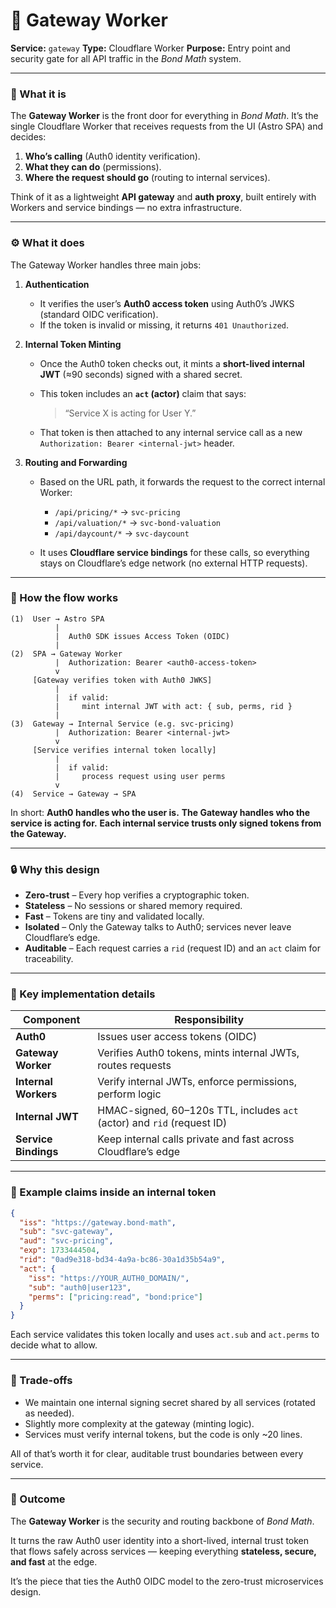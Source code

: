 # 🧭 Gateway Worker

**Service:** `gateway` **Type:** Cloudflare Worker **Purpose:** Entry point and
security gate for all API traffic in the _Bond Math_ system.

---

### 🧩 What it is

The **Gateway Worker** is the front door for everything in _Bond Math_. It’s the
single Cloudflare Worker that receives requests from the UI (Astro SPA) and
decides:

1. **Who’s calling** (Auth0 identity verification).
2. **What they can do** (permissions).
3. **Where the request should go** (routing to internal services).

Think of it as a lightweight **API gateway** and **auth proxy**, built entirely
with Workers and service bindings — no extra infrastructure.

---

### ⚙️ What it does

The Gateway Worker handles three main jobs:

1. **Authentication**
   - It verifies the user’s **Auth0 access token** using Auth0’s JWKS (standard
     OIDC verification).
   - If the token is invalid or missing, it returns `401 Unauthorized`.

2. **Internal Token Minting**
   - Once the Auth0 token checks out, it mints a **short-lived internal JWT**
     (≈90 seconds) signed with a shared secret.
   - This token includes an **`act` (actor)** claim that says:

     > “Service X is acting for User Y.”

   - That token is then attached to any internal service call as a new
     `Authorization: Bearer <internal-jwt>` header.

3. **Routing and Forwarding**
   - Based on the URL path, it forwards the request to the correct internal
     Worker:
     - `/api/pricing/*` → `svc-pricing`
     - `/api/valuation/*` → `svc-bond-valuation`
     - `/api/daycount/*` → `svc-daycount`

   - It uses **Cloudflare service bindings** for these calls, so everything
     stays on Cloudflare’s edge network (no external HTTP requests).

---

### 🔄 How the flow works

```text
(1)  User → Astro SPA
          |
          |  Auth0 SDK issues Access Token (OIDC)
          |
(2)  SPA → Gateway Worker
          |  Authorization: Bearer <auth0-access-token>
          v
     [Gateway verifies token with Auth0 JWKS]
          |
          |  if valid:
          |     mint internal JWT with act: { sub, perms, rid }
          |
(3)  Gateway → Internal Service (e.g. svc-pricing)
          |  Authorization: Bearer <internal-jwt>
          v
     [Service verifies internal token locally]
          |
          |  if valid:
          |     process request using user perms
          v
(4)  Service → Gateway → SPA
```

In short: **Auth0 handles who the user is.** **The Gateway handles who the
service is acting for.** **Each internal service trusts only signed tokens from
the Gateway.**

---

### 🔒 Why this design

- **Zero-trust** – Every hop verifies a cryptographic token.
- **Stateless** – No sessions or shared memory required.
- **Fast** – Tokens are tiny and validated locally.
- **Isolated** – Only the Gateway talks to Auth0; services never leave
  Cloudflare’s edge.
- **Auditable** – Each request carries a `rid` (request ID) and an `act` claim
  for traceability.

---

### 🧱 Key implementation details

| Component            | Responsibility                                                          |
| -------------------- | ----------------------------------------------------------------------- |
| **Auth0**            | Issues user access tokens (OIDC)                                        |
| **Gateway Worker**   | Verifies Auth0 tokens, mints internal JWTs, routes requests             |
| **Internal Workers** | Verify internal JWTs, enforce permissions, perform logic                |
| **Internal JWT**     | HMAC-signed, 60–120s TTL, includes `act` (actor) and `rid` (request ID) |
| **Service Bindings** | Keep internal calls private and fast across Cloudflare’s edge           |

---

### 🧩 Example claims inside an internal token

```json
{
  "iss": "https://gateway.bond-math",
  "sub": "svc-gateway",
  "aud": "svc-pricing",
  "exp": 1733444504,
  "rid": "0ad9e318-bd34-4a9a-bc86-30a1d35b54a9",
  "act": {
    "iss": "https://YOUR_AUTH0_DOMAIN/",
    "sub": "auth0|user123",
    "perms": ["pricing:read", "bond:price"]
  }
}
```

Each service validates this token locally and uses `act.sub` and `act.perms` to
decide what to allow.

---

### 🚧 Trade-offs

- We maintain one internal signing secret shared by all services (rotated as
  needed).
- Slightly more complexity at the gateway (minting logic).
- Services must verify internal tokens, but the code is only ~20 lines.

All of that’s worth it for clear, auditable trust boundaries between every
service.

---

### 📎 Outcome

The **Gateway Worker** is the security and routing backbone of _Bond Math_.

It turns the raw Auth0 user identity into a short-lived, internal trust token
that flows safely across services — keeping everything **stateless, secure, and
fast** at the edge.

It’s the piece that ties the Auth0 OIDC model to the zero-trust microservices
design.

